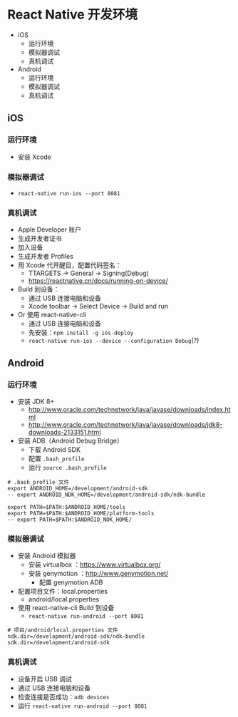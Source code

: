 # React Native 开发环境

* iOS
    * 运行环境
    * 模拟器调试
    * 真机调试
* Android
    * 运行环境
    * 模拟器调试
    * 真机调试

## iOS

### 运行环境
* 安装 Xcode

### 模拟器调试
* `react-native run-ios --port 8081`

### 真机调试
* Apple Developer 账户
* 生成开发者证书
* 加入设备
* 生成开发者 Profiles
* 用 Xcode 代开醒目，配置代码签名：
    * TTARGETS -> General -> Signing(Debug)
    * https://reactnative.cn/docs/running-on-device/
* Build 到设备：
    * 通过 USB 连接电脑和设备
    * Xcode toolbar -> Select Device -> Build and run
* Or 使用 react-native-cli
    * 通过 USB 连接电脑和设备
    * 先安装：`npm install -g ios-deploy`
    * `react-native run-ios --device --configuration Debug`(?)

## Android

### 运行环境
* 安装 JDK 8+
    * http://www.oracle.com/technetwork/java/javase/downloads/index.html
    * http://www.oracle.com/technetwork/java/javase/downloads/jdk8-downloads-2133151.html
* 安装 ADB（Android Debug Bridge）
    * 下载 Android SDK
    * 配置 `.bash_profile`
    * 运行 `source .bash_profile`

```
# .bash_profile 文件
export ANDROID_HOME=/development/android-sdk
-- export ANDROID_NDK_HOME=/development/android-sdk/ndk-bundle

export PATH=$PATH:$ANDROID_HOME/tools
export PATH=$PATH:$ANDROID_HOME/platform-tools
-- export PATH=$PATH:$ANDROID_NDK_HOME/
```

### 模拟器调试
* 安装 Android 模拟器
    * 安装 virtualbox ：https://www.virtualbox.org/
    * 安装 genymotion ：http://www.genymotion.net/
        * 配置 genymotion ADB
* 配置项目文件：local.properties
    * android/local.properties
* 使用 react-native-cli Build 到设备
    * `react-native run-android --port 8081`

```
# 项目/android/local.properties 文件
ndk.dir=/development/android-sdk/ndk-bundle
sdk.dir=/development/android-sdk
```

### 真机调试
* 设备开启 USB 调试
* 通过 USB 连接电脑和设备
* 检查连接是否成功：`adb devices`
* 运行 `react-native run-android --port 8081`
